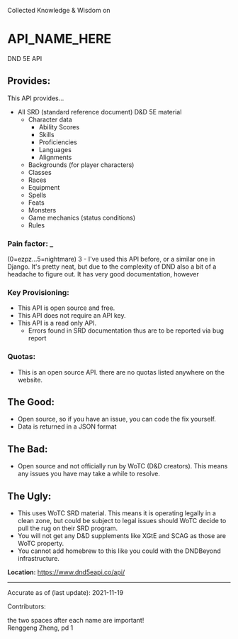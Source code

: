 Collected Knowledge & Wisdom on
# API_NAME_HERE
DND 5E API
## Provides:
This API provides...
 - All SRD (standard reference document) D&D 5E material
 	 * Character data
	 	 * Ability Scores
		 * Skills
		 * Proficiencies
		 * Languages
		 * Alignments
	 * Backgrounds (for player characters)
	 * Classes
	 * Races
	 * Equipment
	 * Spells
	 * Feats
	 * Monsters
	 * Game mechanics (status conditions)
	 * Rules
### Pain factor: _
(0=ezpz...5=nightmare)
3 - I've used this API before, or a similar one in Django. It's pretty neat, but due to the complexity of DND also a bit of a headache to figure out. It has very good documentation, however
### Key Provisioning:     
 - This API is open source and free.
 - This API does not require an API key.
 - This API is a read only API.
	 - Errors found in SRD documentation thus are to be reported via bug report
### Quotas:
 - This is an open source API. there are no quotas listed anywhere on the website.
## The Good:
 - Open source, so if you have an issue, you can code the fix yourself.
 - Data is returned in a JSON format

## The Bad:
 - Open source and not officially run by WoTC (D&D creators). This means any issues you have may take a while to resolve.
## The Ugly:
 - This uses WoTC SRD material. This means it is operating legally in a clean zone, but could be subject to legal issues should WoTC decide to pull the rug on their SRD program.
 - You will not get any D&D supplements like XGtE and SCAG as those are WoTC property.
 - You cannot add homebrew to this like you could with the DNDBeyond infrastructure.


**Location:** https://www.dnd5eapi.co/api/

---

Accurate as of (last update):    2021-11-19

Contributors:

the two spaces after each name are important!  
Renggeng Zheng, pd 1  

